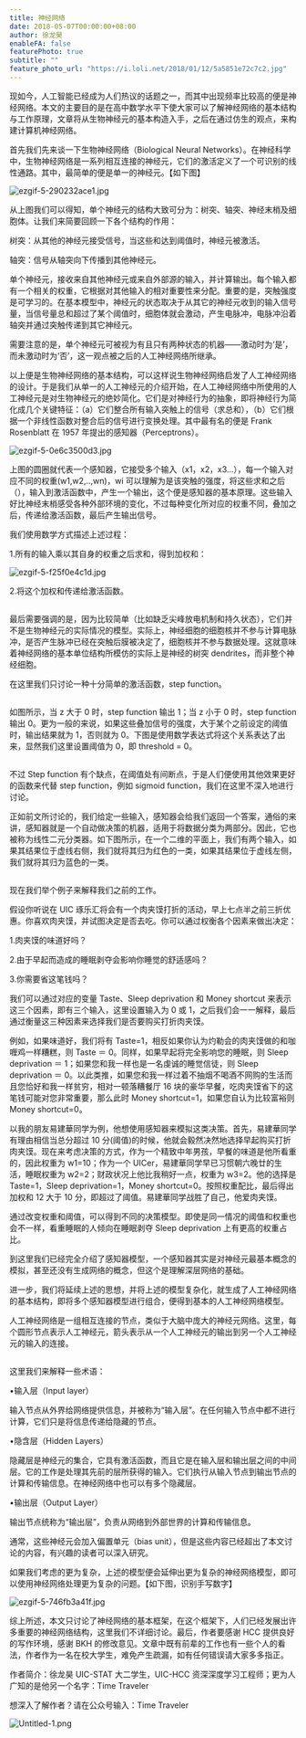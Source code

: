 ```yaml
---
title: 神经网络
date: 2018-05-07T00:00:00+08:00
author: 徐龙昊
enableFA: false
featurePhoto: true
subtitle: ""
feature_photo_url: "https://i.loli.net/2018/01/12/5a5851e72c7c2.jpg"
---
```


现如今，人工智能已经成为人们热议的话题之一，而其中出现频率比较高的便是神经网络。本文的主要目的是在高中数学水平下使大家可以了解神经网络的基本结构与工作原理，文章将从生物神经元的基本构造入手，之后在通过仿生的观点，来构建计算机神经网络。

首先我们先来谈一下生物神经网络（Biological Neural Networks）。在神经科学中，生物神经网络是一系列相互连接的神经元，它们的激活定义了一个可识别的线性通路。其中，最简单的便是单一的神经元。【如下图】

![ezgif-5-290232ace1.jpg](https://i.loli.net/2018/05/07/5af07460dd07b.jpg)

从上图我们可以得知，单个神经元的结构大致可分为：树突、轴突、神经末梢及细胞体。让我们来简要回顾一下各个结构的作用：

树突：从其他的神经元接受信号，当这些和达到阈值时，神经元被激活。

轴突：信号从轴突向下传播到其他神经元。

单个神经元，接收来自其他神经元或来自外部源的输入，并计算输出。每个输入都有一个相关的权重，它根据对其他输入的相对重要性来分配。重要的是，突触强度是可学习的。在基本模型中，神经元的状态取决于从其它的神经元收到的输入信号量，当信号量总和超过了某个阈值时，细胞体就会激动，产生电脉冲，电脉冲沿着轴突并通过突触传递到其它神经元。

需要注意的是，单个神经元可被视为有且只有两种状态的机器——激动时为‘是’，而未激动时为‘否’，这一观点被之后的人工神经网络所继承。

以上便是生物神经网络的基本结构，可以这样说生物神经网络启发了人工神经网络的设计。于是我们从单一的人工神经元的介绍开始，在人工神经网络中所使用的人工神经元是对生物神经元的绝妙简化。它们是对神经行为的抽象，即将神经行为简化成几个关键特征：（a）它们整合所有输入突触上的信号（求总和），（b）它们根据一个非线性函数对整合后的信号进行变换处理。其中最有名的便是 Frank Rosenblatt 在 1957 年提出的感知器（Perceptrons）。

![ezgif-5-0e6c3500d3.jpg](https://i.loli.net/2018/05/07/5af074a64c29d.jpg)

上图的圆圈就代表一个感知器，它接受多个输入（x1，x2，x3...），每一个输入对应不同的权重(w1,w2,..,wn)，wi 可以理解为是该突触的强度，将这些求和之后（），输入到激活函数中，产生一个输出，这个便是感知器的基本原理。这些输入好比神经末梢感受各种外部环境的变化，不过每种变化所对应的权重不同，叠加之后，传递给激活函数，最后产生输出信号。

我们使用数学方式描述上述过程：

1.所有的输入乘以其自身的权重之后求和，得到加权和：

![ezgif-5-f25f0e4c1d.jpg](https://i.loli.net/2018/05/07/5af074a64acf1.jpg)

2.将这个加权和传递给激活函数。

![img](data:image/gif;base64,iVBORw0KGgoAAAANSUhEUgAAAAEAAAABCAYAAAAfFcSJAAAADUlEQVQImWNgYGBgAAAABQABh6FO1AAAAABJRU5ErkJggg==)

最后需要强调的是，因为比较简单（比如缺乏尖峰放电机制和持久状态），它们并不是生物神经元的实际情况的模型。实际上，神经细胞的细胞核并不参与计算电脉冲，是否产生脉冲已经在突触后膜被决定了，细胞核并不参与数据处理。这就意味着神经网络的基本单位结构所模仿的实际上是神经的树突 dendrites，而非整个神经细胞。

在这里我们只讨论一种十分简单的激活函数，step function。

![img](data:image/gif;base64,iVBORw0KGgoAAAANSUhEUgAAAAEAAAABCAYAAAAfFcSJAAAADUlEQVQImWNgYGBgAAAABQABh6FO1AAAAABJRU5ErkJggg==)

如图所示，当 z 大于 0 时，step function 输出 1；当 z 小于 0 时，step function 输出 0。更为一般的来说，如果这些叠加信号的强度，大于某个之前设定的阈值时，输出结果就为 1，否则就为 0。下图是使用数学表达式将这个关系表达了出来，显然我们这里设置阈值为 0，即 threshold = 0。

![img](data:image/gif;base64,iVBORw0KGgoAAAANSUhEUgAAAAEAAAABCAYAAAAfFcSJAAAADUlEQVQImWNgYGBgAAAABQABh6FO1AAAAABJRU5ErkJggg==)

不过 Step function 有个缺点，在阈值处有间断点，于是人们便使用其他效果更好的函数来代替 step function，例如 sigmoid function，我们在这里不深入地进行讨论。

正如前文所讨论的，我们给定一些输入，感知器会给我们返回一个答案，通俗的来讲，感知器就是一个自动做决策的机器，适用于将数据分类为两部分。因此，它也被称为线性二元分类器。如下图所示，在一个二维的平面上，我们有两个输入，如果其结果位于虚线右侧，我们就将其归为红色的一类，如果其结果位于虚线左侧，我们就将其归为蓝色的一类。

![img](data:image/gif;base64,iVBORw0KGgoAAAANSUhEUgAAAAEAAAABCAYAAAAfFcSJAAAADUlEQVQImWNgYGBgAAAABQABh6FO1AAAAABJRU5ErkJggg==)

现在我们举个例子来解释我们之前的工作。

假设你听说在 UIC 琢乐汇将会有一个肉夹馍打折的活动，早上七点半之前三折优惠。你喜欢肉夹馍，并试图决定是否去吃。你可以通过权衡各个因素来做出决定：

1.肉夹馍的味道好吗？

2.由于早起而造成的睡眠剥夺会影响你睡觉的舒适感吗？

3.你需要省这笔钱吗？

我们可以通过对应的变量 Taste、Sleep deprivation 和 Money shortcut 来表示这三个因素，即有三个输入，这里设置输入为 0 或 1，之后我们会一一解释，最后通过衡量这三种因素来选择我们是否要购买打折肉夹馍。

例如，如果味道好，我们将有 Taste=1，相反如果你认为灼勒会的肉夹馍做的和咖喱鸡一样糟糕，则 Taste ＝ 0。同样，如果早起将完全影响您的睡眠，则 Sleep deprivation ＝ 1；如果您和我一样也是一名虔诚的睡觉信徒，则 Sleep deprivation ＝ 0。以此类推，如果您和我一样过着不抽烟不喝酒不网购的生活而且您恰好和我一样贫穷，相对一顿落糟餐厅 16 块的豪华早餐，吃肉夹馍省下的这笔钱可能对您非常重要，那么此时 Money shortcut=1，如果您自认为比较富裕则 Money shortcut=0。

以我的朋友易建華同学为例，他想使用感知器来模拟这类决策。首先，易建華同学有理由相信当总分超过 10 分(阈值)的时候，他就会毅然决然地选择早起购买打折肉夹馍。现在来考虑决策的方式，作为一个精致中年男孩，早餐的味道是他所看重的，因此权重为 w1=10；作为一个 UICer，易建華同学早已习惯朝六晚廿的生活，睡眠权重为 w2=2；财政状况上他比我稍好一点，权重为 w3=2。他的选择是 Taste=1，Sleep deprivation=1，Money shortcut=0。按照权重配比，最后得出加权和 12 大于 10 分，即超过了阈值。易建華同学战胜了自己，他爱肉夹馍。

通过改变权重和阈值，可以得到不同的决策模型。即使是同一情况的阈值和权重也会不一样，看重睡眠的人倾向在睡眠剥夺 Sleep deprivation 上有更高的权重占比。

到这里我们已经完全介绍了感知器模型，一个感知器其实是对神经元最基本概念的模拟，甚至还没有生成网络的概念，但这个是理解深层网络的基础。

进一步，我们将延续上述的思想，并将上述的模型复杂化，就生成了人工神经网络的基本结构，即将多个感知器模型进行组合，便得到基本的人工神经网络模型。

人工神经网络是一组相互连接的节点，类似于大脑中庞大的神经元网络。这里，每个圆形节点表示人工神经元，箭头表示从一个人工神经元的输出到另一个人工神经元的输入的连接。

![img](data:image/gif;base64,iVBORw0KGgoAAAANSUhEUgAAAAEAAAABCAYAAAAfFcSJAAAADUlEQVQImWNgYGBgAAAABQABh6FO1AAAAABJRU5ErkJggg==)

这里我们来解释一些术语：

•输入层（Input layer）

输入节点从外界给网络提供信息，并被称为“输入层”。在任何输入节点中都不进行计算，它们只是将信息传递给隐藏的节点。

•隐含层（Hidden Layers）

隐藏层是神经元的集合，它具有激活函数，而且它是在输入层和输出层之间的中间层。它的工作是处理其先前的层所获得的输入。它们执行从输入节点到输出节点的计算和传输信息。在神经网络中也可以有多个隐藏层。

•输出层（Output Layer）

输出节点统称为“输出层”，负责从网络到外部世界的计算和传输信息。

通常，这些神经元会加入偏置单元（bias unit），但是这些内容已经超出了本文讨论的内容，有兴趣的读者可以深入研究。

如果我们考虑的更为复杂，上述的模型便会延伸出更为复杂的神经网络模型，即可以使用神经网络处理更为复杂的问题。【如下图，识别手写数字】

![ezgif-5-746fb3a41f.jpg](https://i.loli.net/2018/05/07/5af07460ddce6.jpg)

综上所述，本文只讨论了神经网络的基本框架，在这个框架下，人们已经发展出许多重要的神经网络结构，这里我们不详细讨论。最后，作者要感谢 HCC 提供良好的写作环境，感谢 BKH 的修改意见。文章中既有前辈的工作也有一些个人的看法，作者作为一名在校大学生，难免产生疏漏，如有任何错误请大家多多指正。

作者简介：徐龙昊 UIC-STAT 大二学生，UIC-HCC 资深深度学习工程师；更为人广知的是他另一个名字：Time Traveler

想深入了解作者？请在公众号输入：Time Traveler

![Untitled-1.png](https://i.loli.net/2018/05/07/5af074dc45340.png)
